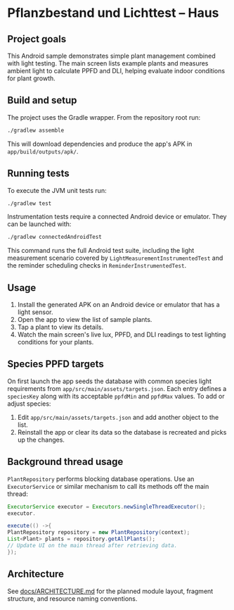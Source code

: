 # Pflanzbestand und Lichttest – Haus

## Project goals

This Android sample demonstrates simple plant management combined with light testing. The main
screen lists example plants and measures ambient light to calculate PPFD and DLI, helping evaluate
indoor conditions for plant growth.

## Build and setup

The project uses the Gradle wrapper. From the repository root run:

```bash
./gradlew assemble
```

This will download dependencies and produce the app's APK in `app/build/outputs/apk/`.

## Running tests

To execute the JVM unit tests run:

```bash
./gradlew test
```

Instrumentation tests require a connected Android device or emulator. They can be launched with:

```bash
./gradlew connectedAndroidTest
```

This command runs the full Android test suite, including the light measurement scenario covered by
`LightMeasurementInstrumentedTest` and the reminder scheduling checks in `ReminderInstrumentedTest`.

## Usage

1. Install the generated APK on an Android device or emulator that has a light sensor.
2. Open the app to view the list of sample plants.
3. Tap a plant to view its details.
4. Watch the main screen's live lux, PPFD, and DLI readings to test lighting conditions for your
   plants.

## Species PPFD targets

On first launch the app seeds the database with common species light requirements from
`app/src/main/assets/targets.json`. Each entry defines a `speciesKey` along with its acceptable
`ppfdMin` and `ppfdMax` values. To add or adjust species:

1. Edit `app/src/main/assets/targets.json` and add another object to the list.
2. Reinstall the app or clear its data so the database is recreated and picks up the changes.

## Background thread usage

`PlantRepository` performs blocking database operations. Use an
`ExecutorService` or similar mechanism to call its methods off the main thread:

```java
ExecutorService executor = Executors.newSingleThreadExecutor();
executor.

execute(() ->{
PlantRepository repository = new PlantRepository(context);
List<Plant> plants = repository.getAllPlants();
// Update UI on the main thread after retrieving data.
});
```

## Architecture

See [docs/ARCHITECTURE.md](docs/ARCHITECTURE.md) for the planned module layout, fragment structure,
and resource naming conventions.
